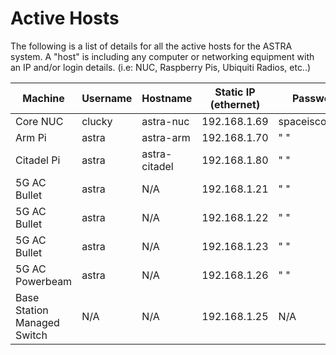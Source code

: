 # Active Hosts
The following is a list of details for all the active hosts for the ASTRA system. A "host" is including any computer or networking equipment with an IP and/or login details. (i.e: NUC, Raspberry Pis, Ubiquiti Radios, etc..)

|Machine|Username|Hostname|Static IP (ethernet) | Password |
|--|--|--|--|--|
| Core NUC | clucky | astra-nuc | 192.168.1.69 |spaceiscool639 |
| Arm Pi | astra | astra-arm |192.168.1.70 | " " |
| Citadel Pi | astra | astra-citadel |192.168.1.80 | " " |
| 5G AC Bullet | astra | N/A |192.168.1.21 | " " |
| 5G AC Bullet | astra | N/A | 192.168.1.22 | " " |
| 5G AC Bullet | astra | N/A | 192.168.1.23 | " " |
| 5G AC Powerbeam | astra |N/A | 192.168.1.26 | " " |
| Base Station Managed Switch | N/A | N/A | 192.168.1.25 | N/A |
